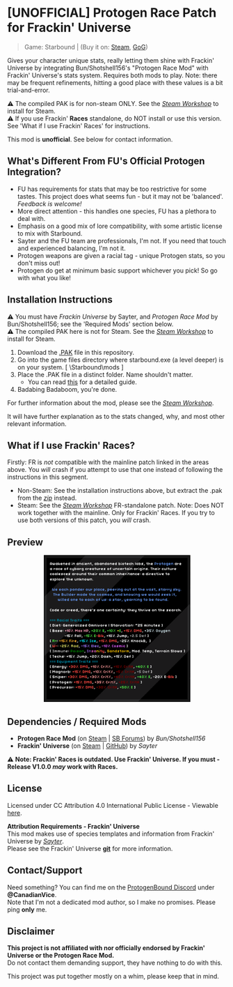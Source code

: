 # [UNOFFICIAL] Protogen Race Patch for Frackin' Universe 
> Game: Starbound | (Buy it on: [Steam](https://store.steampowered.com/app/211820/Starbound/), [GoG](https://www.gog.com/en/game/starbound))

Gives your character unique stats, really letting them shine with Frackin' Universe by integrating Bun/Shotshell156's "Protogen Race Mod" with Frackin' Universe's stats system. Requires both mods to play. Note: there may be frequent refinements, hitting a good place with these values is a bit trial-and-error.

⚠ The compiled PAK is for non-steam ONLY. See the [*Steam Workshop*](https://steamcommunity.com/sharedfiles/filedetails/?id=2808096136) to install for Steam.  
⚠ If you use Frackin' **Races** standalone, do NOT install or use this version. See 'What if I use Frackin' Races' for instructions.

This mod is **unofficial**. See below for contact information.

## What's Different From FU's Official Protogen Integration?
* FU has requirements for stats that may be too restrictive for some tastes. This project does what seems fun - but it may not be 'balanced'. *Feedback is welcome!*
* More direct attention - this handles one species, FU has a plethora to deal with.
* Emphasis on a good mix of lore compatibility, with some artistic license to mix with Starbound.
* Sayter and the FU team are professionals, I'm not. If you need that touch and experienced balancing, I'm not it.
* Protogen weapons are given a racial tag - unique Protogen stats, so you don't miss out!
* Protogen do get at minimum basic support whichever you pick! So go with what you like!
   
## Installation Instructions
⚠ You must have *Frackin Universe* by Sayter, and *Protogen Race Mod* by Bun/Shotshell156; see the 'Required Mods' section below.  
⚠ The compiled PAK here is not for Steam. See the [*Steam Workshop*](https://steamcommunity.com/sharedfiles/filedetails/?id=2808096136) to install for Steam.  
1. Download the [.PAK](https://github.com/CanadianVice/Starbound__FU_Protogen-Race-Patch_UNOFFICIAL/raw/main/fu_protogen1_racepatch.pak) file in this repository. 
2. Go into the game files directory where starbound.exe (a level deeper) is on your system.
[ \Starbound\mods ]
3. Place the .PAK file in a distinct folder. Name shouldn't matter.
    * You can read [this](https://starbounder.org/Mods/Installation#Install_Guide_for_Starbound_Mods) for a detailed guide.
4. Badabing Badaboom, you're done.
	 
For further information about the mod, please see the [*Steam Workshop*](https://steamcommunity.com/sharedfiles/filedetails/?id=2808096136).
  
It will have further explanation as to the stats changed, why, and most other relevant information.

## What if I use Frackin' Races?
Firstly: FR is *not* compatible with the mainline patch linked in the areas above. You *will* crash if you attempt to use that one instead of following the instructions in this segment.
- Non-Steam: See the installation instructions above, but extract the .pak from the [*zip*](https://github.com/CanadianVice/Starbound__FU_Protogen-Race-Patch_UNOFFICIAL/releases/tag/v1.0.0) instead.
- Steam: See the [*Steam Workshop*](https://steamcommunity.com/sharedfiles/filedetails/?id=2885865644) FR-standalone patch. Note: Does NOT work together with the mainline. Only for Frackin' Races.
  If you try to use both versions of this patch, you *will* crash.
  
## Preview
<div align="center">
<img src="https://github.com/CanadianVice/FU_Protogen-Race-Patch_UNOFFICIAL/blob/main/related_files/steam_listing/stats_ss.png" alt="Screenshot of Protogen Species Description" width="337px" height="337px">
</div>
  
## Dependencies / Required Mods
* **Protogen Race Mod** (on [Steam](https://steamcommunity.com/workshop/filedetails/?id=1789115955) | [SB Forums](https://community.playstarbound.com/resources/protogen-race.5802/)) by *Bun/Shotshell156*
* **Frackin' Universe** (on [Steam](https://steamcommunity.com/workshop/filedetails/?id=729480149) | [GitHub](https://github.com/sayterdarkwynd/FrackinUniverse)) by *Sayter*

⚠ **Note: Frackin' Races is outdated. Use Frackin' Universe. If you must - Release V1.0.0 *may* work with Races.**

## License
Licensed under CC Attribution 4.0 International Public License - Viewable [here](https://creativecommons.org/licenses/by/4.0/legalcode).

**Attribution Requirements - Frackin' Universe**  
This mod makes use of species templates and information from Frackin' Universe by [*Sayter*](https://github.com/sayterdarkwynd/).  
Please see the Frackin' Universe [**git**](https://github.com/sayterdarkwynd/FrackinUniverse) for more information.


## Contact/Support
Need something? You can find me on the [ProtogenBound Discord](https://steamcommunity.com/linkfilter/?url=https://discord.gg/2SPKs4Y) under **@CanadianVice**.  
Note that I'm not a dedicated mod author, so I make no promises. Please ping **only** me.

## Disclaimer
**This project is not affiliated with nor officially endorsed by Frackin' Universe or the Protogen Race Mod.**  
Do not contact them demanding support, they have nothing to do with this.

This project was put together mostly on a whim, please keep that in mind.


